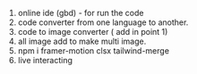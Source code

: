 1. online ide (gbd) - for run the code 
2. code converter from one language to another.
3. code to image converter ( add in point 1)
4. all image add to make multi image.
5. npm i framer-motion clsx tailwind-merge
6. live interacting 